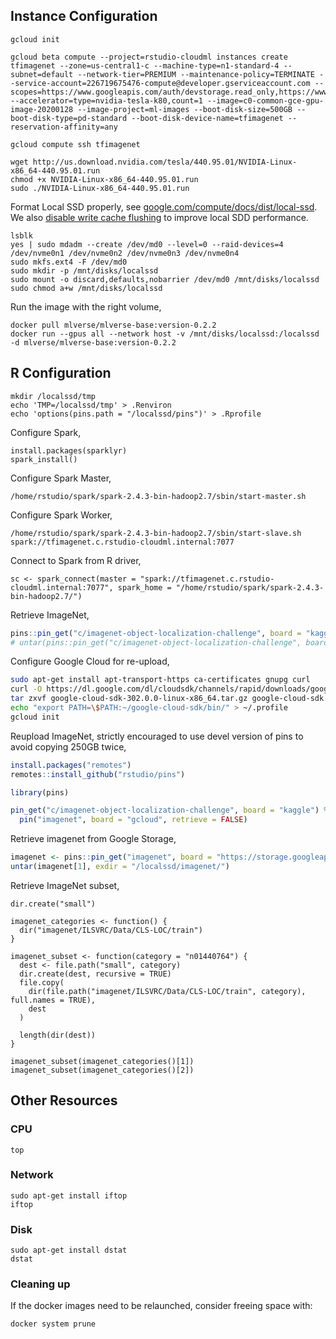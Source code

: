 ## Instance Configuration

```
gcloud init

gcloud beta compute --project=rstudio-cloudml instances create tfimagenet --zone=us-central1-c --machine-type=n1-standard-4 --subnet=default --network-tier=PREMIUM --maintenance-policy=TERMINATE --service-account=226719675476-compute@developer.gserviceaccount.com --scopes=https://www.googleapis.com/auth/devstorage.read_only,https://www.googleapis.com/auth/logging.write,https://www.googleapis.com/auth/monitoring.write,https://www.googleapis.com/auth/servicecontrol,https://www.googleapis.com/auth/service.management.readonly,https://www.googleapis.com/auth/trace.append --accelerator=type=nvidia-tesla-k80,count=1 --image=c0-common-gce-gpu-image-20200128 --image-project=ml-images --boot-disk-size=500GB --boot-disk-type=pd-standard --boot-disk-device-name=tfimagenet --reservation-affinity=any

gcloud compute ssh tfimagenet

wget http://us.download.nvidia.com/tesla/440.95.01/NVIDIA-Linux-x86_64-440.95.01.run
chmod +x NVIDIA-Linux-x86_64-440.95.01.run
sudo ./NVIDIA-Linux-x86_64-440.95.01.run
```

Format Local SSD properly, see [google.com/compute/docs/dist/local-ssd](https://cloud.google.com/compute/docs/disks/local-ssd#format_and_mount_a_local_ssd_device). We also [disable write cache flushing](https://cloud.google.com/compute/docs/disks/optimizing-local-ssd-performance#disable_flush) to improve local SDD performance.

```
lsblk
yes | sudo mdadm --create /dev/md0 --level=0 --raid-devices=4 /dev/nvme0n1 /dev/nvme0n2 /dev/nvme0n3 /dev/nvme0n4
sudo mkfs.ext4 -F /dev/md0
sudo mkdir -p /mnt/disks/localssd
sudo mount -o discard,defaults,nobarrier /dev/md0 /mnt/disks/localssd
sudo chmod a+w /mnt/disks/localssd
```

Run the image with the right volume,

```
docker pull mlverse/mlverse-base:version-0.2.2
docker run --gpus all --network host -v /mnt/disks/localssd:/localssd -d mlverse/mlverse-base:version-0.2.2
```

## R Configuration

```
mkdir /localssd/tmp
echo 'TMP=/localssd/tmp' > .Renviron
echo 'options(pins.path = "/localssd/pins")' > .Rprofile
```

Configure Spark,

```
install.packages(sparklyr)
spark_install()
```

Configure Spark Master,

```
/home/rstudio/spark/spark-2.4.3-bin-hadoop2.7/sbin/start-master.sh
```

Configure Spark Worker,

```
/home/rstudio/spark/spark-2.4.3-bin-hadoop2.7/sbin/start-slave.sh spark://tfimagenet.c.rstudio-cloudml.internal:7077
```

Connect to Spark from R driver,

```
sc <- spark_connect(master = "spark://tfimagenet.c.rstudio-cloudml.internal:7077", spark_home = "/home/rstudio/spark/spark-2.4.3-bin-hadoop2.7/")
```

Retrieve ImageNet,

```r
pins::pin_get("c/imagenet-object-localization-challenge", board = "kaggle")
# untar(pins::pin_get("c/imagenet-object-localization-challenge", board = "kaggle")[1], exdir = "imagenet/")
```

Configure Google Cloud for re-upload,

```bash
sudo apt-get install apt-transport-https ca-certificates gnupg curl
curl -O https://dl.google.com/dl/cloudsdk/channels/rapid/downloads/google-cloud-sdk-302.0.0-linux-x86_64.tar.gz
tar zxvf google-cloud-sdk-302.0.0-linux-x86_64.tar.gz google-cloud-sdk
echo "export PATH=\$PATH:~/google-cloud-sdk/bin/" > ~/.profile
gcloud init
```

Reupload ImageNet, strictly encouraged to use devel version of pins to avoid copying 250GB twice,

```r
install.packages("remotes")
remotes::install_github("rstudio/pins")
```

```r
library(pins)

pin_get("c/imagenet-object-localization-challenge", board = "kaggle") %>%
  pin("imagenet", board = "gcloud", retrieve = FALSE)
```

Retrieve imagenet from Google Storage,

```r
imagenet <- pins::pin_get("imagenet", board = "https://storage.googleapis.com/imagenet-pins/")
untar(imagenet[1], exdir = "/localssd/imagenet/")
```

Retrieve ImageNet subset,

```
dir.create("small")

imagenet_categories <- function() {
  dir("imagenet/ILSVRC/Data/CLS-LOC/train")
}

imagenet_subset <- function(category = "n01440764") {
  dest <- file.path("small", category)
  dir.create(dest, recursive = TRUE)
  file.copy(
    dir(file.path("imagenet/ILSVRC/Data/CLS-LOC/train", category), full.names = TRUE),
    dest
  )
  
  length(dir(dest))
}

imagenet_subset(imagenet_categories()[1])
imagenet_subset(imagenet_categories()[2])
```

## Other Resources

### CPU

```
top
```

### Network

```
sudo apt-get install iftop
iftop
```

### Disk

```
sudo apt-get install dstat
dstat
```

### Cleaning up

If the docker images need to be relaunched, consider freeing space with:

```
docker system prune
```
